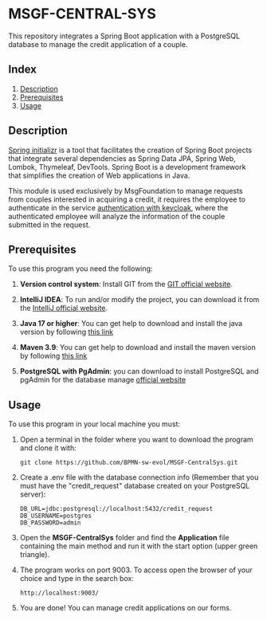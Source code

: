 #  MSGF-CENTRAL-SYS

This repository integrates a Spring Boot application with a PostgreSQL database to manage the credit application of a couple.

## Index

1. [Description](#description)
2. [Prerequisites](#prerequisites)
3. [Usage](#usage)


## Description

[Spring initializr](https://start.spring.io/) is a tool that facilitates the creation of Spring Boot projects that integrate several dependencies as Spring Data JPA, Spring Web, Lombok, Thymeleaf, DevTools. Spring Boot is a development framework that simplifies the creation of Web applications in Java.

This module is used exclusively by MsgFoundation to manage requests from couples interested in acquiring a credit, it requires the employee to authenticate in the service [authentication with keycloak](https://github.com/BPMN-sw-evol/MSGF-IdentityService), where the authenticated employee will analyze the information of the couple submitted in the request.

## Prerequisites

To use this program you need the following:

1. **Version control system**: Install GIT from the [GIT official website](https://git-scm.com/downloads).

2. **IntelliJ IDEA**: To run and/or modify the project, you can download it from the [IntelliJ official website](https://www.jetbrains.com/es-es/idea/download/?section=windows).

3. **Java 17 or higher**: You can get help to download and install the java version by following [this link](https://www.youtube.com/watch?v=oAin-q1oTDw&pp=ygUXY29tbyBjb25maWd1cmFyIGphdmEgMTc%3D)

4. **Maven 3.9**: You can get help to download and install the maven version by following [this link](https://www.youtube.com/watch?v=1QfiyR_PWxU&pp=ygUSaW5zdGFsYXIgbWF2ZW4gMy45)

5. **PostgreSQL with PgAdmin**: you can download to install PostgreSQL and pgAdmin for the database manage [official website](https://www.postgresql.org/download/)

## Usage

To use this program in your local machine you must:

1. Open a terminal in the folder where you want to download the program and clone it with:

   ```
   git clone https://github.com/BPMN-sw-evol/MSGF-CentralSys.git
   ```

2. Create a .env file with the database connection info (Remember that you must have the "credit_request" database created on your PostgreSQL server):
   ```
   DB_URL=jdbc:postgresql://localhost:5432/credit_request
   DB_USERNAME=postgres
   DB_PASSWORD=admin

   ```
3. Open the **MSGF-CentralSys** folder and find the **Application** file containing the main method and run it with the start option (upper green triangle).

3. The program works on port 9003. To access open the browser of your choice and type in the search box:
   ```
   http://localhost:9003/
   ```
5. You are done! You can manage credit applications on our forms.